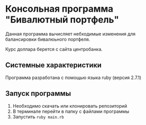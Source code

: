# Консольная программа "Бивалютный портфель"

Данная программа вычисляет небходимые изменения для балансировки бивалюьного портфеля.

Курс доллара берется с сайта центробанка.


## Системные характеристики
Программа разработана с помощью языка ruby (версия 2.7.1)


## Запуск программы
1. Необходимо скачать или клонировать репозиторий 
2. В терминале перейти в папку с файлами программы
3. Запустить ```ruby main.rb```
